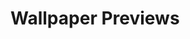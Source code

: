 # Wallpaper Previews

<img src="001-circuit.png" alt=""/>
<img src="002-schematics.png" alt=""/>
<img src="003-schematics.png" alt=""/>
<img src="004-schematics.png" alt=""/>
<img src="005-schematics.png" alt=""/>
<img src="006-thinkpad.png" alt=""/>
<img src="008-circuit..png" alt=""/>
<img src="009-circuit..png" alt=""/>
<img src="010-circuit..png" alt=""/>
<img src="011-circuit..png" alt=""/>
<img src="012-circuit..png" alt=""/>
<img src="013-circuit..png" alt=""/>
<img src="014-circuit..png" alt=""/>
<img src="015-circuit..png" alt=""/>
<img src="016-circuit..png" alt=""/>
<img src="017-circuit..png" alt=""/>
<img src="018-circuit..png" alt=""/>
<img src="019-circuit..png" alt=""/>
